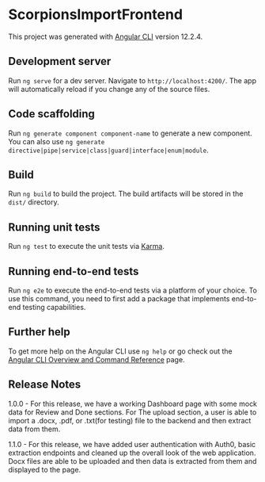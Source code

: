 # ScorpionsImportFrontend

This project was generated with [Angular CLI](https://github.com/angular/angular-cli) version 12.2.4.

## Development server

Run `ng serve` for a dev server. Navigate to `http://localhost:4200/`. The app will automatically reload if you change any of the source files.

## Code scaffolding

Run `ng generate component component-name` to generate a new component. You can also use `ng generate directive|pipe|service|class|guard|interface|enum|module`.

## Build

Run `ng build` to build the project. The build artifacts will be stored in the `dist/` directory.

## Running unit tests

Run `ng test` to execute the unit tests via [Karma](https://karma-runner.github.io).

## Running end-to-end tests

Run `ng e2e` to execute the end-to-end tests via a platform of your choice. To use this command, you need to first add a package that implements end-to-end testing capabilities.

## Further help

To get more help on the Angular CLI use `ng help` or go check out the [Angular CLI Overview and Command Reference](https://angular.io/cli) page.

## Release Notes

1.0.0 - For this release, we have a working Dashboard page with some mock data for Review and Done sections. For The upload section, a user is able to import a .docx, .pdf, or .txt(for testing) file to the backend and then extract data from them. 

1.1.0 - For this release, we have added user authentication with Auth0, basic extraction endpoints and cleaned up the overall look of the web application. Docx files are able to be uploaded and then data is extracted from them and displayed to the page.
